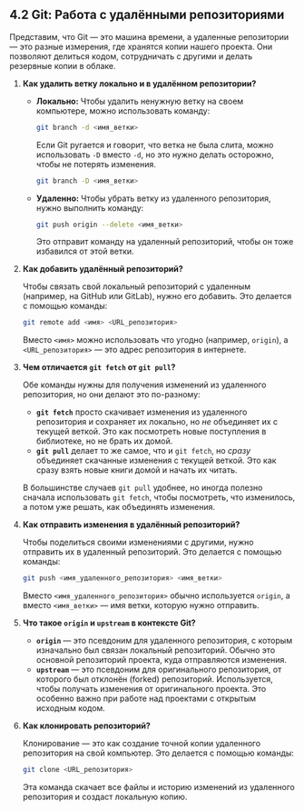 ## 4.2 Git: Работа с удалёнными репозиториями

Представим, что Git — это машина времени, а удаленные репозитории — это разные измерения, где хранятся копии нашего проекта. Они позволяют делиться кодом, сотрудничать с другими и делать резервные копии в облаке.

1.  **Как удалить ветку локально и в удалённом репозитории?**

    *   **Локально:** Чтобы удалить ненужную ветку на своем компьютере, можно использовать команду:

        ```bash
        git branch -d <имя_ветки>
        ```

        Если Git ругается и говорит, что ветка не была слита, можно использовать `-D` вместо `-d`, но это нужно делать осторожно, чтобы не потерять изменения.

        ```bash
        git branch -D <имя_ветки>
        ```

    *   **Удаленно:** Чтобы убрать ветку из удаленного репозитория, нужно выполнить команду:

        ```bash
        git push origin --delete <имя_ветки>
        ```

        Это отправит команду на удаленный репозиторий, чтобы он тоже избавился от этой ветки.

2.  **Как добавить удалённый репозиторий?**

    Чтобы связать свой локальный репозиторий с удаленным (например, на GitHub или GitLab), нужно его добавить. Это делается с помощью команды:

    ```bash
    git remote add <имя> <URL_репозитория>
    ```

    Вместо `<имя>` можно использовать что угодно (например, `origin`), а `<URL_репозитория>` — это адрес репозитория в интернете.

3.  **Чем отличается `git fetch` от `git pull`?**

    Обе команды нужны для получения изменений из удаленного репозитория, но они делают это по-разному:

    *   **`git fetch`** просто скачивает изменения из удаленного репозитория и сохраняет их локально, но *не* объединяет их с текущей веткой. Это как посмотреть новые поступления в библиотеке, но не брать их домой.
    *   **`git pull`** делает то же самое, что и `git fetch`, но *сразу* объединяет скачанные изменения с текущей веткой. Это как сразу взять новые книги домой и начать их читать.

    В большинстве случаев `git pull` удобнее, но иногда полезно сначала использовать `git fetch`, чтобы посмотреть, что изменилось, а потом уже решать, как объединять изменения.

4.  **Как отправить изменения в удалённый репозиторий?**

    Чтобы поделиться своими изменениями с другими, нужно отправить их в удаленный репозиторий. Это делается с помощью команды:

    ```bash
    git push <имя_удаленного_репозитория> <имя_ветки>
    ```

    Вместо `<имя_удаленного_репозитория>` обычно используется `origin`, а вместо `<имя_ветки>` — имя ветки, которую нужно отправить.

5.  **Что такое `origin` и `upstream` в контексте Git?**

    *   **`origin`** — это псевдоним для удаленного репозитория, с которым изначально был связан локальный репозиторий. Обычно это основной репозиторий проекта, куда отправляются изменения.
    *   **`upstream`** — это псевдоним для оригинального репозитория, от которого был отклонён (forked) репозиторий. Используется, чтобы получать изменения от оригинального проекта. Это особенно важно при работе над проектами с открытым исходным кодом.

6.  **Как клонировать репозиторий?**

    Клонирование — это как создание точной копии удаленного репозитория на свой компьютер. Это делается с помощью команды:

    ```bash
    git clone <URL_репозитория>
    ```

    Эта команда скачает все файлы и историю изменений из удаленного репозитория и создаст локальную копию.

